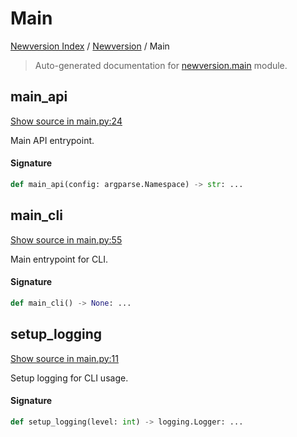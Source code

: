 # Main

[Newversion Index](../README.md#newversion-index) /
[Newversion](./index.md#newversion) /
Main

> Auto-generated documentation for [newversion.main](https://github.com/vemel/newversion/blob/main/newversion/main.py) module.

## main_api

[Show source in main.py:24](https://github.com/vemel/newversion/blob/main/newversion/main.py#L24)

Main API entrypoint.

#### Signature

```python
def main_api(config: argparse.Namespace) -> str: ...
```



## main_cli

[Show source in main.py:55](https://github.com/vemel/newversion/blob/main/newversion/main.py#L55)

Main entrypoint for CLI.

#### Signature

```python
def main_cli() -> None: ...
```



## setup_logging

[Show source in main.py:11](https://github.com/vemel/newversion/blob/main/newversion/main.py#L11)

Setup logging for CLI usage.

#### Signature

```python
def setup_logging(level: int) -> logging.Logger: ...
```
